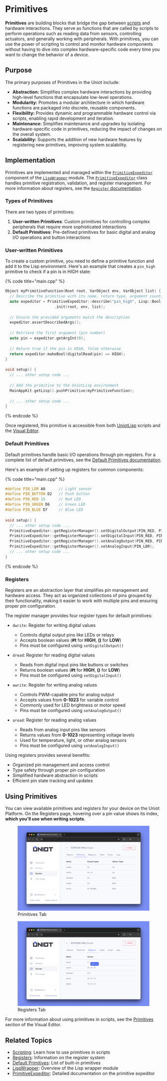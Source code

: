 # Primitives

**Primitives** are building blocks that bridge the gap between [scripts](./scripting.md) and hardware interactions. They serve as functions that are called by scripts to perform operations such as reading data from sensors, controlling actuators, and generally working with peripherals. With primitives, you can use the power of scripting to control and monitor hardware components without having to dive into complex hardware-specific code every time you want to change the behavior of a device.

## Purpose

The primary purposes of Primitives in the Uniot include:

- **Abstraction:** Simplifies complex hardware interactions by providing high-level functions that encapsulate low-level operations.
- **Modularity:** Promotes a modular architecture in which hardware functions are packaged into discrete, reusable components.
- **Flexibility:** Provides dynamic and programmable hardware control via scripts, enabling rapid development and iteration.
- **Maintenance:** Simplifies maintenance and upgrades by isolating hardware-specific code in primitives, reducing the impact of changes on the overall system.
- **Scalability:** Supports the addition of new hardware features by registering new primitives, improving system scalability.

## Implementation

Primitives are implemented and managed within the [`PrimitiveExpeditor`](../advanced/uniot-core/lispwrapper/primitiveexpeditor.md) component of the [`LispWrapper`](../advanced/uniot-core/lispwrapper/README.md) module. The [`PrimitiveExpeditor`](../advanced/uniot-core/lispwrapper/primitiveexpeditor.md) class handles primitive registration, validation, and register management. For more information about registers, see the [`Register` documentation](../advanced/uniot-core/register/README.md).

### Types of Primitives

There are two types of primitives:

1. **User-written Primitives**: Custom primitives for controlling complex peripherals that require more sophisticated interactions
2. **Default Primitives**: Pre-defined primitives for basic digital and analog I/O operations and button interactions

### User-written Primitives

To create a custom primitive, you need to define a primitive function and add it to the Lisp environment. Here's an example that creates a `pin_high` primitive to check if a pin is in HIGH state:

{% code title="main.cpp" %}

```c++
Object myPrimitiveFunction(Root root, VarObject env, VarObject list) {
  // Describe the primitive with its name, return type, argument count, and argument types
  auto expeditor = PrimitiveExpeditor::describe("pin_high", Lisp::Bool, 1, Lisp::Int)
                      .init(root, env, list);

  // Ensure the provided arguments match the description
  expeditor.assertDescribedArgs();

  // Retrieve the first argument (pin number)
  auto pin = expeditor.getArgInt(0);

  // Return true if the pin is HIGH, false otherwise
  return expeditor.makeBool(digitalRead(pin) == HIGH);
}

void setup() {
  // ... other setup code ...

  // Add the primitive to the UniotLisp environment
  MainAppKit.getLisp().pushPrimitive(myPrimitiveFunction);

  // ... other setup code ...
}
```

{% endcode %}

Once registered, this primitive is accessible from both [UniotLisp](../advanced/uniot-lisp/README.md) scripts and the [Visual Editor](../platform/sandbox/visual-editor/README.md).

### Default Primitives

Default primitives handle basic I/O operations through pin registers. For a complete list of default primitives, see the [Default Primitives documentation](../advanced/uniot-core/lispwrapper/defaultprimitives.md).

Here's an example of setting up registers for common components:

{% code title="main.cpp" %}

```c++
#define PIN_LDR A0      // Light sensor
#define PIN_BUTTON D2   // Push button
#define PIN_RED 15      // Red LED
#define PIN_GREEN D6    // Green LED
#define PIN_BLUE D7     // Blue LED

void setup() {
  // ... other setup code ...
  PrimitiveExpeditor::getRegisterManager().setDigitalOutput(PIN_RED, PIN_GREEN, PIN_BLUE);
  PrimitiveExpeditor::getRegisterManager().setDigitalInput(PIN_RED, PIN_GREEN, PIN_BLUE);
  PrimitiveExpeditor::getRegisterManager().setAnalogOutput(PIN_RED, PIN_GREEN, PIN_BLUE);
  PrimitiveExpeditor::getRegisterManager().setAnalogInput(PIN_LDR);
  // ... other setup code ...
}
```

{% endcode %}

### Registers

Registers are an abstraction layer that simplifies pin management and hardware access. They act as organized collections of pins grouped by their functionality, making it easier to work with multiple pins and ensuring proper pin configuration.

The register manager provides four register types for default primitives:

- `dwrite`: Register for writing digital values
  - Controls digital output pins like LEDs or relays
  - Accepts boolean values (**#t** for **HIGH**, **()** for **LOW**)
  - Pins must be configured using `setDigitalOutput()`

- `dread`: Register for reading digital values
  - Reads from digital input pins like buttons or switches
  - Returns boolean values (**#t** for **HIGH**, **()** for **LOW**)
  - Pins must be configured using `setDigitalInput()`

- `awrite`: Register for writing analog values
  - Controls PWM-capable pins for analog output
  - Accepts values from **0-1023** for variable control
  - Commonly used for LED brightness or motor speed
  - Pins must be configured using `setAnalogOutput()`

- `aread`: Register for reading analog values
  - Reads from analog input pins like sensors
  - Returns values from **0-1023** representing voltage levels
  - Used for temperature, light, or other analog sensors
  - Pins must be configured using `setAnalogInput()`

Using registers provides several benefits:

- Organized pin management and access control
- Type safety through proper pin configuration
- Simplified hardware abstraction in scripts
- Efficient pin state tracking and updates

## Using Primitives

You can view available primitives and registers for your device on the Uniot Platform. On the Registers page, hovering over a pin value shows its index, **which you'll use when writing scripts**.

<div><figure><img src="../.gitbook/assets/device_primitives.png" alt="Available Primitives"><figcaption>Primitives Tab</figcaption></figure></div>
<div><figure><img src="../.gitbook/assets/device_registers.png" alt="Device Registers"><figcaption>Registers Tab</figcaption></figure></div>

For more information about using primitives in scripts, see the [Primitives](../platform/sandbox/visual-editor/primitives.md) section of the Visual Editor.

## Related Topics

- [Scripting](./scripting.md): Learn how to use primitives in scripts
- [Registers](../advanced/uniot-core/register/README.md): Information on the register system
- [Default Primitives](../advanced/uniot-core/lispwrapper/defaultprimitives.md): List of built-in primitives
- [LispWrapper](../advanced/uniot-core/lispwrapper/README.md): Overview of the Lisp wrapper module
- [PrimitiveExpeditor](../advanced/uniot-core/lispwrapper/primitiveexpeditor.md): Detailed documentation on the primitive expeditor
